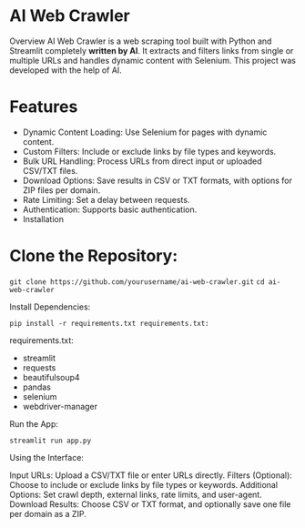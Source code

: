 
# AI Web Crawler
Overview
AI Web Crawler is a web scraping tool built with Python and Streamlit completely **written by AI**. It extracts and filters links from single or multiple URLs and handles dynamic content with Selenium. This project was developed with the help of AI.

# Features
- Dynamic Content Loading: Use Selenium for pages with dynamic content.
- Custom Filters: Include or exclude links by file types and keywords.
- Bulk URL Handling: Process URLs from direct input or uploaded CSV/TXT files.
- Download Options: Save results in CSV or TXT formats, with options for ZIP files per domain.
- Rate Limiting: Set a delay between requests.
- Authentication: Supports basic authentication.
- Installation


# Clone the Repository:



`git clone https://github.com/yourusername/ai-web-crawler.git`
`cd ai-web-crawler`


Install Dependencies:


`pip install -r requirements.txt requirements.txt:`

requirements.txt: 
- streamlit
- requests
- beautifulsoup4
- pandas
- selenium
- webdriver-manager

Run the App:


`streamlit run app.py`

Using the Interface:

Input URLs: Upload a CSV/TXT file or enter URLs directly.
Filters (Optional): Choose to include or exclude links by file types or keywords.
Additional Options: Set crawl depth, external links, rate limits, and user-agent.
Download Results: Choose CSV or TXT format, and optionally save one file per domain as a ZIP.
